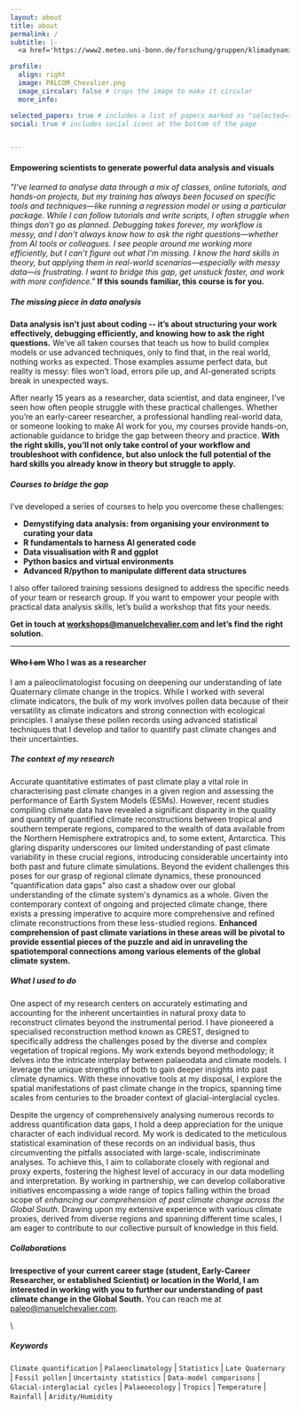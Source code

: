 ```yaml
---
layout: about
title: about
permalink: /
subtitle: |-
  <a href='https://www2.meteo.uni-bonn.de/forschung/gruppen/klimadynamik/'>Affiliation</a>. Meteorology Department, University of Bonn, Bonn, Germany.

profile:
  align: right
  image: PALCOM_Chevalier.png
  image_circular: false # crops the image to make it circular
  more_info:

selected_papers: true # includes a list of papers marked as "selected={true}"
social: true # includes social icons at the bottom of the page


---
```


#### **Empowering scientists to generate powerful data analysis and visuals**

_"I’ve learned to analyse data through a mix of classes, online tutorials, and hands-on projects, but my training has always been focused on specific tools and techniques—like running a regression model or using a particular package. While I can follow tutorials and write scripts, I often struggle when things don’t go as planned. Debugging takes forever, my workflow is messy, and I don’t always know how to ask the right questions—whether from AI tools or colleagues. I see people around me working more efficiently, but I can’t figure out what I’m missing. I know the hard skills in theory, but applying them in real-world scenarios—especially with messy data—is frustrating. I want to bridge this gap, get unstuck faster, and work with more confidence."_ **If this sounds familiar, this course is for you.**

##### The missing piece in data analysis

**Data analysis isn’t just about coding -- it’s about structuring your work effectively, debugging efficiently, and knowing how to ask the right questions.** We’ve all taken courses that teach us how to build complex models or use advanced techniques, only to find that, in the real world, nothing works as expected. Those examples assume perfect data, but reality is messy: files won’t load, errors pile up, and AI-generated scripts break in unexpected ways.

After nearly 15 years as a researcher, data scientist, and data engineer, I’ve seen how often people struggle with these practical challenges. Whether you’re an early-career researcher, a professional handling real-world data, or someone looking to make AI work for you, my courses provide hands-on, actionable guidance to bridge the gap between theory and practice. **With the right skills, you’ll not only take control of your workflow and troubleshoot with confidence, but also unlock the full potential of the hard skills you already know in theory but struggle to apply.**

##### Courses to bridge the gap

I’ve developed a series of courses to help you overcome these challenges:

- **Demystifying data analysis: from organising your environment to curating your data**
- **R fundamentals to harness AI generated code**
- **Data visualisation with R and ggplot**
- **Python basics and virtual environments**
- **Advanced R/python to manipulate different data structures**

I also offer tailored training sessions designed to address the specific needs of your team or research group. If you want to empower your people with practical data analysis skills, let’s build a workshop that fits your needs.

**Get in touch at [workshops@manuelchevalier.com](mailto:workshops@manuelchevalier.com) and let’s find the right solution.**

---

#### **~~Who I am~~ Who I was as a researcher**

I am a paleoclimatologist focusing on deepening our understanding of late Quaternary climate change in the tropics. While I worked with several climate indicators, the bulk of my work involves pollen data because of their versatility as climate indicators and strong connection with ecological principles. I analyse these pollen records using advanced statistical techniques that I develop and tailor to quantify past climate changes and their uncertainties.

##### **The context of my research**

Accurate quantitative estimates of past climate play a vital role in characterising past climate changes in a given region and assessing the performance of Earth System Models (ESMs). However, recent studies compiling climate data have revealed a significant disparity in the quality and quantity of quantified climate reconstructions between tropical and southern temperate regions, compared to the wealth of data available from the Northern Hemisphere extratropics and, to some extent, Antarctica. This glaring disparity underscores our limited understanding of past climate variability in these crucial regions, introducing considerable uncertainty into both past and future climate simulations. Beyond the evident challenges this poses for our grasp of regional climate dynamics, these pronounced "quantification data gaps" also cast a shadow over our global understanding of the climate system's dynamics as a whole. Given the contemporary context of ongoing and projected climate change, there exists a pressing imperative to acquire more comprehensive and refined climate reconstructions from these less-studied regions. **Enhanced comprehension of past climate variations in these areas will be pivotal to provide essential pieces of the puzzle and aid in unraveling the spatiotemporal connections among various elements of the global climate system.**

##### **What I used to do**

One aspect of my research centers on accurately estimating and accounting for the inherent uncertainties in natural proxy data to reconstruct climates beyond the instrumental period. I have pioneered a specialised reconstruction method known as CREST, designed to specifically address the challenges posed by the diverse and complex vegetation of tropical regions. My work extends beyond methodology; it delves into the intricate interplay between palaeodata and climate models. I leverage the unique strengths of both to gain deeper insights into past climate dynamics. With these innovative tools at my disposal, I explore the spatial manifestations of past climate change in the tropics, spanning time scales from centuries to the broader context of glacial-interglacial cycles.

Despite the urgency of comprehensively analysing numerous records to address quantification data gaps, I hold a deep appreciation for the unique character of each individual record. My work is dedicated to the meticulous statistical examination of these records on an individual basis, thus circumventing the pitfalls associated with large-scale, indiscriminate analyses. To achieve this, I aim to collaborate closely with regional and proxy experts, fostering the highest level of accuracy in our data modelling and interpretation. By working in partnership, we can develop collaborative initiatives encompassing a wide range of topics falling within the broad scope of _enhancing our comprehension of past climate change across the Global South_. Drawing upon my extensive experience with various climate proxies, derived from diverse regions and spanning different time scales, I am eager to contribute to our collective pursuit of knowledge in this field.

##### **Collaborations**

**Irrespective of your current career stage (student, Early-Career Researcher, or established Scientist) or location in the World, I am interested in working with you to further our understanding of past climate change in the Global South.** You can reach me at [paleo@manuelchevalier.com](paleo@manuelchevalier.com).

\

##### Keywords

`Climate quantification` \| `Palaeoclimatology` \| `Statistics` \| `Late Quaternary` \| `Fossil pollen` \| `Uncertainty statistics` \| `Data-model comparisons` \| `Glacial-interglacial cycles` \| `Palaeoecology` \| `Tropics` \| `Temperature` \| `Rainfall` \| `Aridity/Humidity`
